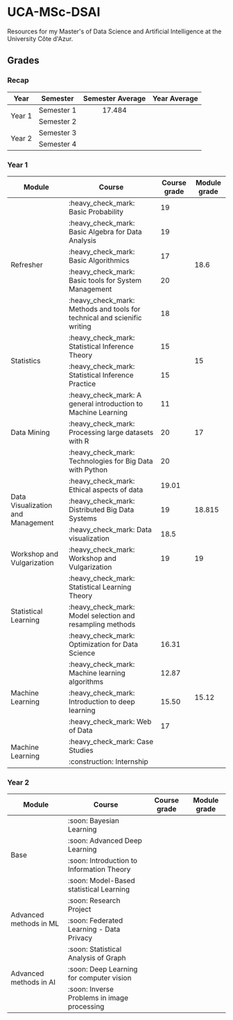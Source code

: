 # UCA-MSc-DSAI

Resources for my Master's of Data Science and Artificial Intelligence at the University Côte d'Azur.

## Grades
### Recap
<table>
  <thead>
    <th>Year</th>
    <th>Semester</th>
    <th>Semester Average</th>
    <th>Year Average</th>
  </thead>
  <tbody>
    <tr>
      <td rowspan=2>
        Year 1
      </td>
      <td>
        Semester 1
      </td>
      <td align="center">
        17.484
      </td>
      <td rowspan=2>
      </td>
    </tr>
    <tr>
      <td>
        Semester 2
      </td>
      <td align="center">
      </td>
    </tr>
    <tr>
      <td rowspan=2>
        Year 2
      </td>
      <td>
        Semester 3
      </td>
      <td align="center">
      </td>
      <td rowspan=2>
      </td>
    </tr>
    <tr>
      <td>
        Semester 4
      </td>
      <td align="center">
      </td>
    </tr>
  </tbody>
</table>

### Year 1

<table>
  <thead>
    <th>Module</th>
    <th>Course</th>
    <th>Course grade</th>
    <th>Module grade</th>
  </thead>
  <tbody>
    <tr>
      <td rowspan=5>Refresher</td>
      <td>:heavy_check_mark: Basic Probability</td>
      <td>19</td>
      <td rowspan=5>18.6</td>
    </tr>
    <tr>
      <td>:heavy_check_mark: Basic Algebra for Data Analysis</td>
      <td>19</td>
    </tr>
    <tr>
      <td>:heavy_check_mark: Basic Algorithmics</td>
      <td>17</td>
    </tr>
    <tr>
      <td>:heavy_check_mark: Basic tools for System Management </td>
      <td>20</td>
    </tr>
    <tr>
      <td>:heavy_check_mark: Methods and tools for technical and scienific writing </td>
      <td>18</td>
    </tr>
    <tr>
      <td rowspan=2>Statistics</td>
      <td>:heavy_check_mark: Statistical Inference Theory</td>
      <td>15</td>
      <td rowspan=2>15</td>
    </tr>
    <tr>
      <td>:heavy_check_mark: Statistical Inference Practice</td>
      <td>15</td>
    </tr>
    <tr>
      <td rowspan=3>Data Mining</td>
      <td>:heavy_check_mark: A general introduction to Machine Learning</td>
      <td>11</td>
      <td rowspan=3>17</td>
    </tr>
    <tr>
      <td>:heavy_check_mark: Processing large datasets with R</td>
      <td>20</td>
    </tr>
    <tr>
      <td>:heavy_check_mark: Technologies for Big Data with Python</td>
      <td>20</td>
    </tr>
    <tr>
      <td rowspan=3>Data Visualization and Management</td>
      <td>:heavy_check_mark: Ethical aspects of data</td>
      <td>19.01</td>
      <td rowspan=3>18.815</td>
    </tr>
    <tr>
      <td>:heavy_check_mark: Distributed Big Data Systems</td>
      <td>19</td>
    </tr>
    <tr>
      <td>:heavy_check_mark: Data visualization</td>
      <td>18.5</td>
    </tr>
    <tr>
      <td rowspan=1>Workshop and Vulgarization</td>
      <td>:heavy_check_mark: Workshop and Vulgarization</td>
      <td>19</td>
      <td rowspan=1>19</td>
    </tr>
    <tr>
      <td rowspan=3>Statistical Learning</td>
      <td>:heavy_check_mark: Statistical Learning Theory</td>
      <td> </td>
      <td rowspan=3> </td>
    </tr>
    <tr>
      <td>:heavy_check_mark: Model selection and resampling methods</td>
      <td> </td>
    </tr>
    <tr>
      <td>:heavy_check_mark: Optimization for Data Science</td>
      <td> 16.31 </td>
    </tr>
    <tr>
      <td rowspan=3>Machine Learning</td>
      <td>:heavy_check_mark: Machine learning algorithms</td>
      <td>12.87</td>
      <td rowspan=3>15.12</td>
    </tr>
    <tr>
      <td>:heavy_check_mark: Introduction to deep learning</td>
      <td>15.50</td>
    </tr>
    <tr>
      <td>:heavy_check_mark: Web of Data</td>
      <td>17</td>
    </tr>
    <tr>
      <td rowspan=2>Machine Learning</td>
      <td>:heavy_check_mark: Case Studies</td>
      <td> </td>
      <td rowspan=2> </td>
    </tr>
    <tr>
      <td>:construction: Internship</td>
      <td> </td>
    </tr>
  </tbody>
</table>

### Year 2

<table>
  <thead>
    <th>Module</th>
    <th>Course</th>
    <th>Course grade</th>
    <th>Module grade</th>
  </thead>
  <tbody>
    <tr>
      <td rowspan=4>Base</td>
      <td>:soon: Bayesian Learning</td>
      <td> </td>
      <td rowspan=4> </td>
    </tr>
    <td>:soon: Advanced Deep Learning</td>
    <td> </td>
    <tr>
      <td>:soon: Introduction to Information Theory</td>
      <td> </td>
    </tr>
    <tr>
      <td>:soon: Model-Based statistical Learning</td>
      <td> </td>
    </tr>
    <tr>
      <td rowspan=2>Advanced methods in ML</td>
      <td>:soon: Research Project</td>
      <td> </td>
      <td rowspan=2> </td>
    </tr>
    <tr>
      <td>:soon: Federated Learning - Data Privacy</td>
      <td> </td>
    </tr>
    <tr>
      <td rowspan=3>Advanced methods in AI</td>
      <td>:soon: Statistical Analysis of Graph</td>
      <td> </td>
      <td rowspan=3> </td>
    </tr>
    <tr>
      <td>:soon: Deep Learning for computer vision</td>
      <td> </td>
    </tr>
    <tr>
      <td>:soon: Inverse Problems in image processing</td>
      <td> </td>
    </tr>
  </tbody>
</table>